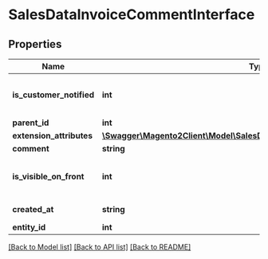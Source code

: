# SalesDataInvoiceCommentInterface

## Properties
Name | Type | Description | Notes
------------ | ------------- | ------------- | -------------
**is_customer_notified** | **int** | Is-customer-notified flag value. | 
**parent_id** | **int** | Parent ID. | 
**extension_attributes** | [**\Swagger\Magento2Client\Model\SalesDataInvoiceCommentExtensionInterface**](SalesDataInvoiceCommentExtensionInterface.md) |  | [optional] 
**comment** | **string** | Comment. | 
**is_visible_on_front** | **int** | Is-visible-on-storefront flag value. | 
**created_at** | **string** | Created-at timestamp. | [optional] 
**entity_id** | **int** | Invoice ID. | [optional] 

[[Back to Model list]](../README.md#documentation-for-models) [[Back to API list]](../README.md#documentation-for-api-endpoints) [[Back to README]](../README.md)


